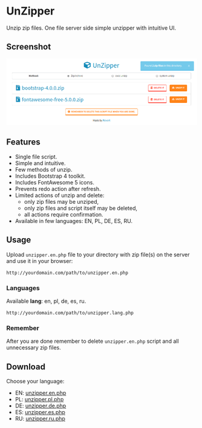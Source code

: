 # UnZipper
Unzip zip files. One file server side simple unzipper with intuitive UI.

## Screenshot
[![UnZipper](screenshot.png)](screenshot.png)

## Features
- Single file script.
- Simple and intuitive.
- Few methods of unzip.
- Includes Bootstrap 4 toolkit.
- Includes FontAwesome 5 icons.
- Prevents redo action after refresh.
- Limited actions of unzip and delete:
    - only zip files may be unziped,
    - only zip files and script itself may be deleted,
    - all actions require confirmation.
- Available in few languages: EN, PL, DE, ES, RU.

## Usage
Upload `unzipper.en.php` file to your directory with zip file(s) on the server and use it in your browser:
```
http://yourdomain.com/path/to/unzipper.en.php
```
### Languages
Available **lang**: en, pl, de, es, ru.
```
http://yourdomain.com/path/to/unzipper.lang.php
```
### Remember
After you are done remember to delete `unzipper.en.php` script and all unnecessary zip files.

## Download
Choose your language:
- EN: [unzipper.en.php](https://raw.github.com/riwert/unzipper/master/dist/unzipper.en.php)
- PL: [unzipper.pl.php](https://raw.github.com/riwert/unzipper/master/dist/unzipper.pl.php)
- DE: [unzipper.de.php](https://raw.github.com/riwert/unzipper/master/dist/unzipper.de.php)
- ES: [unzipper.es.php](https://raw.github.com/riwert/unzipper/master/dist/unzipper.es.php)
- RU: [unzipper.ru.php](https://raw.github.com/riwert/unzipper/master/dist/unzipper.ru.php)

